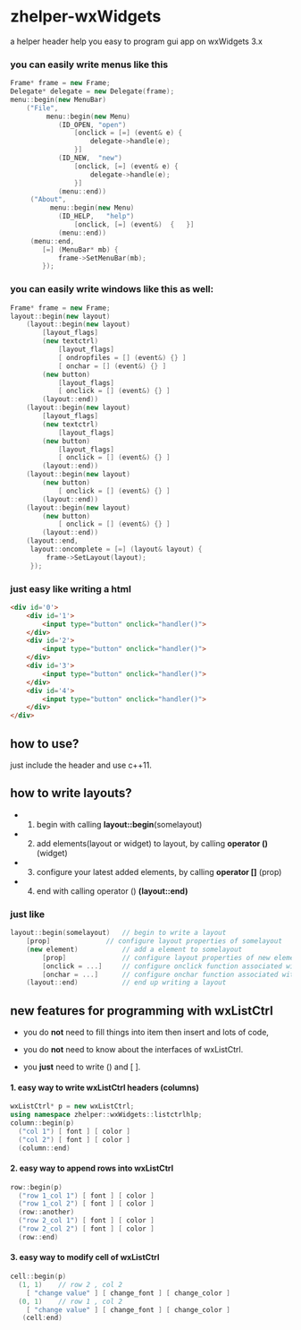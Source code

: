# zhelper-wxWidgets
a helper header help you easy to program gui app on wxWidgets 3.x

### you can easily write menus like this
```c++
Frame* frame = new Frame;
Delegate* delegate = new Delegate(frame);
menu::begin(new MenuBar)
    ("File", 
         menu::begin(new Menu)
            (ID_OPEN, "open")
                [onclick = [=] (event& e) {
                    delegate->handle(e);
                }]
            (ID_NEW,  "new")  
                [onclick, [=] (event& e) {
                    delegate->handle(e);
                }]
            (menu::end))
     ("About",
          menu::begin(new Menu)
            (ID_HELP,   "help")
                [onclick, [=] (event&)  {   }]
            (menu::end))
     (menu::end,   
        [=] (MenuBar* mb) {
            frame->SetMenuBar(mb);
        });
```

### you can easily write windows like this as well:
```c++
Frame* frame = new Frame;
layout::begin(new layout)
    (layout::begin(new layout)
        [layout_flags]
        (new textctrl)
            [layout_flags]
            [ ondropfiles = [] (event&) {} ]
            [ onchar = [] (event&) {} ]
        (new button) 
            [layout_flags]
            [ onclick = [] (event&) {} ]
        (layout::end))
    (layout::begin(new layout)
        [layout_flags]
        (new textctrl)
            [layout_flags]
        (new button) 
            [layout_flags]
            [ onclick = [] (event&) {} ]
        (layout::end))
    (layout::begin(new layout)
        (new button) 
            [ onclick = [] (event&) {} ]
        (layout::end))
    (layout::begin(new layout)
        (new button) 
            [ onclick = [] (event&) {} ]
        (layout::end))
    (layout::end, 
     layout::oncomplete = [=] (layout& layout) {
         frame->SetLayout(layout);
     });
```
### just easy like writing a html
```html
<div id='0'>
    <div id='1'>
        <input type="button" onclick="handler()">
    </div>
    <div id='2'>
        <input type="button" onclick="handler()">
    </div>
    <div id='3'>
        <input type="button" onclick="handler()">
    </div>
    <div id='4'>
        <input type="button" onclick="handler()">
    </div>
</div>
```

## how to use?

just include the header and use c++11.

## how to write layouts?

* 1. begin with calling **layout::begin**(somelayout)

* 2. add elements(layout or widget) to layout, by calling **operator ()** (widget)

* 3. configure your latest added elements, by calling **operator []** (prop)

* 4. end with calling operator () **(layout::end)**

### just like 
```c++
layout::begin(somelayout)   // begin to write a layout
    [prop]              // configure layout properties of somelayout
    (new element)           // add a element to somelayout
        [prop]              // configure layout properties of new element
        [onclick = ...]     // configure onclick function associated with new element
        [onchar = ...]      // configure onchar function associated with new element
    (layout::end)           // end up writing a layout
```

## new features for programming with wxListCtrl

* you do **not** need to fill things into item then insert and lots of code, 

* you do **not** need to know about the interfaces of wxListCtrl.

* you **just** need to write () and \[ ].

#### 1. easy way to write wxListCtrl headers (columns)
```c++
wxListCtrl* p = new wxListCtrl;
using namespace zhelper::wxWidgets::listctrlhlp;
column::begin(p)
  ("col 1") [ font ] [ color ]
  ("col 2") [ font ] [ color ]
  (column::end)
```

#### 2. easy way to append rows into wxListCtrl
```c++
row::begin(p)
  ("row 1_col 1") [ font ] [ color ]
  ("row 1_col 2") [ font ] [ color ]
  (row::another)
  ("row 2_col 1") [ font ] [ color ]
  ("row 2_col 2") [ font ] [ color ]
  (row::end)
```

#### 3. easy way to modify cell of wxListCtrl
```c++
cell::begin(p)
  (1, 1)    // row 2 , col 2
    [ "change value" ] [ change_font ] [ change_color ]
  (0, 1)    // row 1 , col 2
    [ "change value" ] [ change_font ] [ change_color ]
   (cell:end)
```
